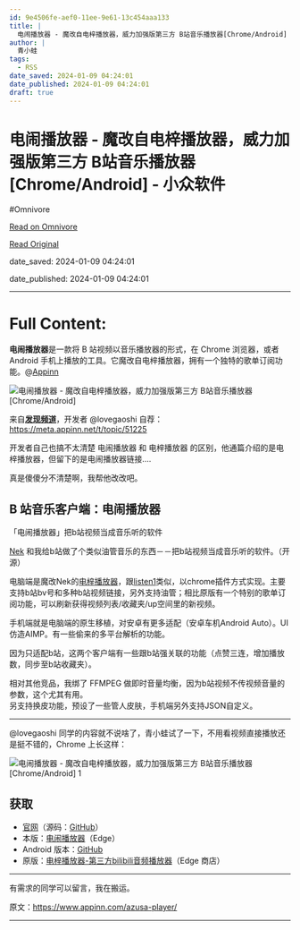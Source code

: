 ```yaml
---
id: 9e4506fe-aef0-11ee-9e61-13c454aaa133
title: |
  电闹播放器 - 魔改自电梓播放器，威力加强版第三方 B站音乐播放器[Chrome/Android] - 小众软件
author: |
  青小蛙
tags:
  - RSS
date_saved: 2024-01-09 04:24:01
date_published: 2024-01-09 04:24:01
draft: true
---
```


# 电闹播放器 - 魔改自电梓播放器，威力加强版第三方 B站音乐播放器[Chrome/Android] - 小众软件
#Omnivore

[Read on Omnivore](https://omnivore.app/me/b-chrome-android-18cee598b27)

[Read Original](https://www.appinn.com/azusa-player/)

date_saved: 2024-01-09 04:24:01

date_published: 2024-01-09 04:24:01

--- 

# Full Content: 

**电闹播放器**是一款将 B 站视频以音乐播放器的形式，在 Chrome 浏览器，或者 Android 手机上播放的工具。它魔改自电梓播放器，拥有一个独特的歌单订阅功能。@[Appinn](https://www.appinn.com/azusa-player/)

![电闹播放器 - 魔改自电梓播放器，威力加强版第三方 B站音乐播放器[Chrome/Android]](https://proxy-prod.omnivore-image-cache.app/1608x700,sDXIO17TEfwQz6-jrZag-XGdjPDSJ9N--r3hJ44zsG3Q/https://www.appinn.com/wp-content/uploads/2024/01/Appinn-feature-images-30.jpg "电闹播放器 - 魔改自电梓播放器，威力加强版第三方 B站音乐播放器[Chrome/Android] 1")

来自[**发现频道**](https://meta.appinn.net/c/faxian/10)，开发者 @lovegaoshi 自荐：<https://meta.appinn.net/t/topic/51225>

开发者自己也搞不太清楚 电闹播放器 和 电梓播放器 的区别，他通篇介绍的是电梓播放器，但留下的是电闹播放器链接….

真是傻傻分不清楚啊，我帮他改改吧。

## B 站音乐客户端：电闹播放器

「电闹播放器」把b站视频当成音乐听的软件

[Nek](https://github.com/kenmingwang) 和我给b站做了个类似油管音乐的东西－－把b站视频当成音乐听的软件。（开源）

电脑端是魔改Nek的[电梓播放器](https://github.com/kenmingwang/azusa-player)，跟[listen1](https://www.appinn.com/listen-1-music-for-chrome/)类似，以chrome插件方式实现。主要支持b站bv号和多种b站视频链接，另外支持油管；相比原版有一个特别的歌单订阅功能，可以刷新获得视频列表/收藏夹/up空间里的新视频。

手机端就是电脑端的原生移植，对安卓有更多适配（安卓车机Android Auto）。UI仿造AIMP。有一些偷来的多平台解析的功能。

因为只适配b站，这两个客户端有一些跟b站强关联的功能（点赞三连，增加播放数，同步至b站收藏夹）。

相对其他竞品，我绑了 FFMPEG 做即时音量均衡，因为b站视频不传视频音量的参数，这个尤其有用。  
另支持换皮功能，预设了一些管人皮肤，手机端另外支持JSON自定义。

---

@lovegaoshi 同学的内容就不说啥了，青小蛙试了一下，不用看视频直接播放还是挺不错的，Chrome 上长这样：

![电闹播放器 - 魔改自电梓播放器，威力加强版第三方 B站音乐播放器[Chrome/Android] 1](https://proxy-prod.omnivore-image-cache.app/1276x868,sRzFDWLHD2NFetKEWkbi26qv1c_W0gbMT30GCw0dCpQ8/https://www.appinn.com/wp-content/uploads/2024/01/Appinn-2024-01-09-17.18.00@2x.jpg "电闹播放器 - 魔改自电梓播放器，威力加强版第三方 B站音乐播放器[Chrome/Android] 2")

## 获取

* [官网](https://azusa-player-mobile.vercel.app/)（源码：[GitHub](https://github.com/lovegaoshi/azusa-player)）
* 本版：[电闹播放器](https://microsoftedge.microsoft.com/addons/detail/%E7%94%B5%E9%97%B9%E6%92%AD%E6%94%BE%E5%99%A8/jlhdkgcfcdabihmdkhdjlcppdlnlfogp)（Edge）
* Android 版本：[GitHub](https://github.com/lovegaoshi/azusa-player-mobile/releases/latest)
* 原版：[电梓播放器-第三方bilibili音频播放器](https://microsoftedge.microsoft.com/addons/detail/%E7%94%B5%E6%A2%93%E6%92%AD%E6%94%BE%E5%99%A8%E7%AC%AC%E4%B8%89%E6%96%B9bilibili%E9%9F%B3%E9%A2%91%E6%92%AD%E6%94%BE%E5%99%A8/bikfgaolchpolficinadmbmkkohkbkdf)（Edge 商店）

---

有需求的同学可以留言，我在搬运。

原文：https://www.appinn.com/azusa-player/

---

